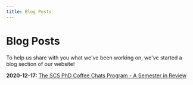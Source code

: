 ```yaml
---
title: Blog Posts
---
```


# Blog Posts

To help us share with you what we've been working on, we've started a blog section of our website! 

**2020-12-17:** [The SCS PhD Coffee Chats Program - A Semester in Review](2020-12-17-coffee-chats.md)

